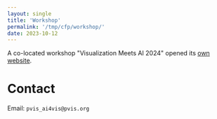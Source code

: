 ```yaml
---
layout: single
title: 'Workshop'
permalink: '/tmp/cfp/workshop/'
date: 2023-10-12
---
```


A co-located workshop "Visualization Meets AI 2024" opened its [own website](https://vismeetsai.github.io).

# Contact

Email: `pvis_ai4vis@pvis.org`
